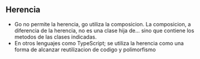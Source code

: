 ## Herencia

* Go no permite la herencia, go utiliza la composicion.
La composicion, a diferencia de la herencia, no es una clase hija de… sino que contiene los metodos de las clases indicadas.
* En otros lenguajes como TypeScript; se utiliza la herencia como una forma de alcanzar reutilizacion de codigo y polimorfismo

